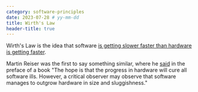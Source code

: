```yaml
---
category: software-principles
date: 2023-07-28 # yy-mm-dd
title: Wirth's Law
header-title: true
---
```


Wirth's Law is the idea that software [is getting slower faster than hardware is getting faster](https://en.wikipedia.org/wiki/Wirth%27s_law).

Martin Reiser was the first to say something similar, where he [said](https://en.wikipedia.org/wiki/Wirth%27s_law) in the preface of a book "The hope is that the progress in hardware will cure all software ills. However, a critical observer may observe that software manages to outgrow hardware in size and sluggishness."